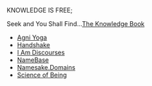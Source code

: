 KNOWLEDGE IS FREE;

Seek and You Shall Find...[The Knowledge Book](https://www.dkb-mevlana.org.tr/en/txt/tanitim.pdf)

- [Agni Yoga](http://agniyoga.org/index.php)
- [Handshake](https://handshake.org/)
- [I Am Discourses](https://theiamdiscourses.com/)
- [NameBase](https://learn.namebase.io/starting-from-zero/how-to-access-handshake-sites)
- [Namesake.Domains](https://www.namesake.domains/)
- [Science of Being](https://www.scienceofbeing.com/foursquare-teachings)
